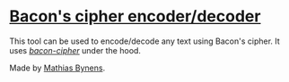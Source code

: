 # [Bacon's cipher encoder/decoder](https://mothereff.in/bacon)

This tool can be used to encode/decode any text using Bacon's cipher. It uses [_bacon-cipher_](https://mths.be/bacon) under the hood.

Made by [Mathias Bynens](https://mathiasbynens.be/).
